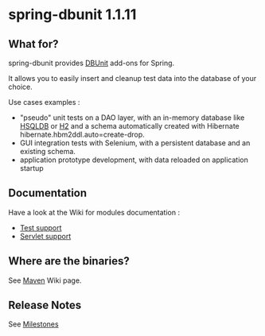 # spring-dbunit 1.1.11

## What for?

spring-dbunit provides [DBUnit](http://www.dbunit.org) add-ons for Spring.

It allows you to easily insert and cleanup test data into the database of your choice.

Use cases examples :

* "pseudo" unit tests on a DAO layer, with an in-memory database like [HSQLDB](http://hsqldb.org) or [H2](http://www.h2database.com) and a schema automatically created with Hibernate hibernate.hbm2ddl.auto=create-drop.
* GUI integration tests with Selenium, with a persistent database and an existing schema.
* application prototype development, with data reloaded on application startup

## Documentation

Have a look at the Wiki for modules documentation :

* [Test support](/excilys/spring-dbunit/wiki/spring-dbunit-test-module)
* [Servlet support](/excilys/spring-dbunit/wiki/spring-dbunit-servlet-module)

## Where are the binaries?

See [Maven](/excilys/spring-dbunit/wiki/maven) Wiki page.

## Release Notes
See [Milestones](https://github.com/excilys/spring-dbunit/issues/milestones?state=closed)

